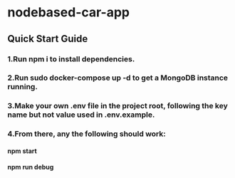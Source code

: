 # nodebased-car-app

## Quick Start Guide
### 1.Run npm i to install dependencies.
### 2.Run sudo docker-compose up -d to get a MongoDB instance running.
### 3.Make your own .env file in the project root, following the key name but not value used in .env.example.
### 4.From there, any the following should work:
   #### npm start
   #### npm run debug
